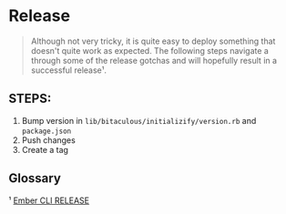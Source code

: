 Release
=======

> Although not very tricky, it is quite easy to deploy something that doesn't quite work as expected. The following steps
> navigate a through some of the release gotchas and will hopefully result in a successful release¹.

STEPS:
------

1. Bump version in `lib/bitaculous/initializify/version.rb` and `package.json`
2. Push changes
3. Create a tag

Glossary
--------

¹ [Ember CLI RELEASE]

[Ember CLI RELEASE]: https://raw.githubusercontent.com/ember-cli/ember-cli/master/RELEASE.md "Ember CLI RELEASE"
